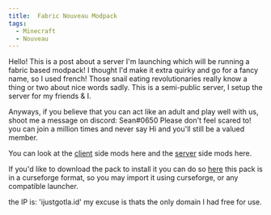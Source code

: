 ```yaml
---
title:  Fabric Nouveau Modpack
tags:
  - Minecraft
  - Nouveau
---
```

Hello! This is a post about a server I'm launching which will be running a fabric based modpack! I thought I'd make it extra quirky and go for a fancy name, so I used french! Those snail eating revolutionaries really know a thing or two about nice words sadly.
This is a semi-public server, I setup the server for my friends & I.

Anyways, if you believe that you can act like an adult and play well with us, shoot me a message on discord: Sean#0650 
Please don't feel scared to! you can join a million times and never say Hi and you'll still be a valued member.

You can look at the [client](/nouveauclient) side mods here and the [server](/nouveauserver) side mods here. 

If you'd like to download the pack to install it you can do so [here](https://drive.google.com/file/d/1eAGF4BoQTLcpBi66ZUt09uipI89iKT0y/view?usp=sharing) this pack is in a curseforge format, so you may import it using curseforge, or any compatible launcher.

the IP is: 'ijustgotla.id' my excuse is thats the only domain I had free for use.

<div class="iframe-container">
  <iframe id="dynamic-iframe" frameborder="0" scrolling="no"></iframe>
</div>

<script>
  var iframe = document.getElementById('dynamic-iframe');
  iframe.src = 'http://ijustgotla.id:8123';

  // Optional: Adjust iframe size dynamically
  function resizeIframe() {
    iframe.style.height = iframe.contentWindow.document.body.scrollHeight + 'px';
  }

  // Call resizeIframe whenever the content in the iframe changes
  iframe.addEventListener('load', resizeIframe);
</script>








